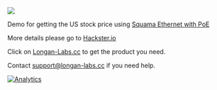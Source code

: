 ![](https://www.longan-labs.cc/media/wysiwyg/Categories/Categories-42.png)

Demo for getting the US stock price using [Squama Ethernet with PoE](https://www.longan-labs.cc/1050002.html)

More details please go to [Hackster.io](https://www.hackster.io/longan-labs/diy-a-stock-tracking-device-891486)

Click on [Longan-Labs.cc](Longan-Labs.cc) to get the product you need.

Contact [support@longan-labs.cc](support@longan-labs.cc) if you need help.

[![Analytics](https://ga-beacon.appspot.com/UA-101965714-1/Squama_US_Stock_Price_Buzzer)](https://github.com/igrigorik/ga-beacon)
